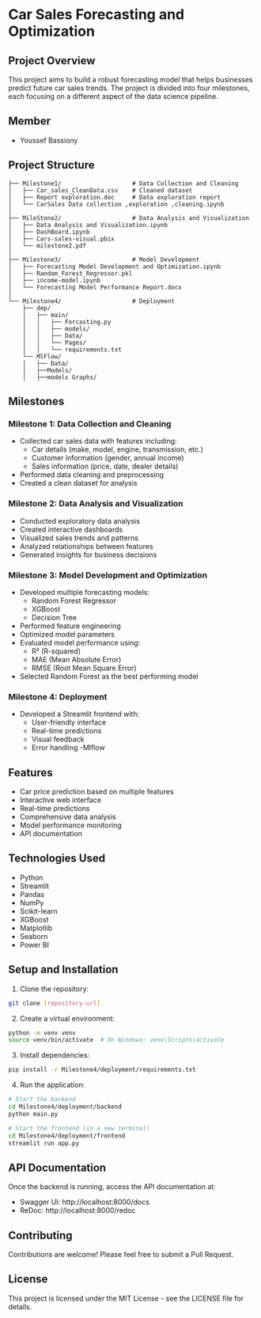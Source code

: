 # Car Sales Forecasting and Optimization

## Project Overview
This project aims to build a robust forecasting model that helps businesses predict future car sales trends. The project is divided into four milestones, each focusing on a different aspect of the data science pipeline.

## Member
- Youssef Bassiony 
## Project Structure
```
├── Milestone1/                    # Data Collection and Cleaning
│   ├── Car_sales_CleanData.csv    # Cleaned dataset
│   ├── Report exploration.doc     # Data exploration report
│   └── CarSales Data collection ,exploration ,cleaning.ipynb
│
├── MileStone2/                    # Data Analysis and Visualization
│   ├── Data Analysis and Visualization.ipynb
│   ├── DashBoard.ipynb
│   ├── Cars-sales-visual.pbix
│   └── milestone2.pdf
│
├── Milestone3/                    # Model Development
│   ├── Forecasting Model Development and Optimization.ipynb
│   ├── Random_Forest_Regressor.pkl
│   ├── income-model.ipynb
│   └── Forecasting Model Performance Report.docx
│
└── Milestone4/                    # Deployment
    ├── dep/
    │   ├── main/              
    │   │   ├── Forcasting.py
    │   │   ├── models/
    │   │   ├── Data/
    │   │   └── Pages/
    │   |   └── requirements.txt
    └── MlFlow/
    │   ├── Data/
    │   ├──Models/
    │   ├──models Graphs/ 
```

## Milestones

### Milestone 1: Data Collection and Cleaning
- Collected car sales data with features including:
  - Car details (make, model, engine, transmission, etc.)
  - Customer information (gender, annual income)
  - Sales information (price, date, dealer details)
- Performed data cleaning and preprocessing
- Created a clean dataset for analysis

### Milestone 2: Data Analysis and Visualization
- Conducted exploratory data analysis
- Created interactive dashboards
- Visualized sales trends and patterns
- Analyzed relationships between features
- Generated insights for business decisions

### Milestone 3: Model Development and Optimization
- Developed multiple forecasting models:
  - Random Forest Regressor
  - XGBoost
  - Decision Tree
- Performed feature engineering
- Optimized model parameters
- Evaluated model performance using:
  - R² (R-squared)
  - MAE (Mean Absolute Error)
  - RMSE (Root Mean Square Error)
- Selected Random Forest as the best performing model

### Milestone 4: Deployment
- Developed a Streamlit frontend with:
  - User-friendly interface
  - Real-time predictions
  - Visual feedback
  - Error handling
-Mlflow 

## Features
- Car price prediction based on multiple features
- Interactive web interface
- Real-time predictions
- Comprehensive data analysis
- Model performance monitoring
- API documentation

## Technologies Used
- Python
- Streamlit
- Pandas
- NumPy
- Scikit-learn
- XGBoost
- Matplotlib
- Seaborn
- Power BI

## Setup and Installation

1. Clone the repository:
```bash
git clone [repository-url]
```

2. Create a virtual environment:
```bash
python -m venv venv
source venv/bin/activate  # On Windows: venv\Scripts\activate
```

3. Install dependencies:
```bash
pip install -r Milestone4/deployment/requirements.txt
```

4. Run the application:
```bash
# Start the backend
cd Milestone4/deployment/backend
python main.py

# Start the frontend (in a new terminal)
cd Milestone4/deployment/frontend
streamlit run app.py
```

## API Documentation
Once the backend is running, access the API documentation at:
- Swagger UI: http://localhost:8000/docs
- ReDoc: http://localhost:8000/redoc

## Contributing
Contributions are welcome! Please feel free to submit a Pull Request.

## License
This project is licensed under the MIT License - see the LICENSE file for details.
